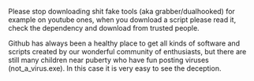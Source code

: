 Please stop downloading shit fake tools (aka grabber/dualhooked) for example on youtube ones, when you download a script please read it, check the dependency and download from trusted people.

Github has always been a healthy place to get all kinds of software and scripts created by our wonderful community of enthusiasts,
but there are still many children near puberty who have fun posting viruses (not_a_virus.exe).
In this case it is very easy to see the deception.

